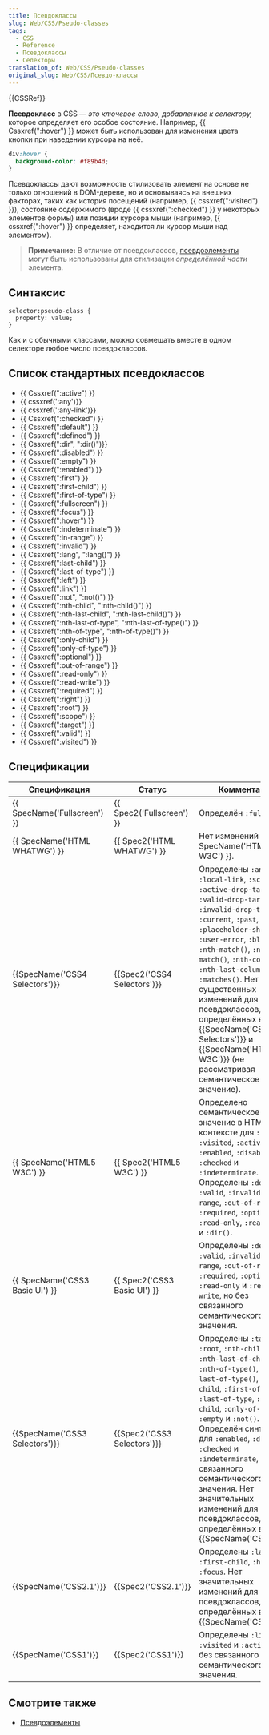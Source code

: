 ```yaml
---
title: Псевдоклассы
slug: Web/CSS/Pseudo-classes
tags:
  - CSS
  - Reference
  - Псевдоклассы
  - Селекторы
translation_of: Web/CSS/Pseudo-classes
original_slug: Web/CSS/Псевдо-классы
---
```


{{CSSRef}}

**Псевдокласс** в CSS — _это ключевое слово, добавленное к селектору,_ которое определяет его особое состояние. Например, {{ Cssxref(":hover") }} может быть использован для изменения цвета кнопки при наведении курсора на неё.

```css
div:hover {
  background-color: #f89b4d;
}
```

Псевдоклассы дают возможность стилизовать элемент на основе не только отношений в DOM-дереве, но и основываясь на внешних факторах, таких как история посещений (например, {{ cssxref(":visited") }}), состояние содержимого (вроде {{ cssxref(":checked") }} у некоторых элементов формы) или позиции курсора мыши (например, {{ cssxref(":hover") }} определяет, находится ли курсор мыши над элементом).

> **Примечание:** В отличие от псевдоклассов, [псевдоэлементы](/ru/docs/Web/CSS/pseudo-elements) могут быть использованы для стилизации _определённой части_ элемента.

## Синтаксис

```
selector:pseudo-class {
  property: value;
}
```

Как и с обычными классами, можно совмещать вместе в одном селекторе любое число псевдоклассов.

## Список стандартных псевдоклассов

- {{ Cssxref(":active") }}
- {{ cssxref(':any')}}
- {{ cssxref(':any-link')}}
- {{ Cssxref(":checked") }}
- {{ Cssxref(":default") }}
- {{ Cssxref(":defined") }}
- {{ Cssxref(":dir", ":dir()")}}
- {{ Cssxref(":disabled") }}
- {{ Cssxref(":empty") }}
- {{ Cssxref(":enabled") }}
- {{ Cssxref(":first") }}
- {{ Cssxref(":first-child") }}
- {{ Cssxref(":first-of-type") }}
- {{ Cssxref(":fullscreen") }}
- {{ Cssxref(":focus") }}
- {{ Cssxref(":hover") }}
- {{ Cssxref(":indeterminate") }}
- {{ Cssxref(":in-range") }}
- {{ Cssxref(":invalid") }}
- {{ Cssxref(":lang", ":lang()") }}
- {{ Cssxref(":last-child") }}
- {{ Cssxref(":last-of-type") }}
- {{ Cssxref(":left") }}
- {{ Cssxref(":link") }}
- {{ Cssxref(":not", ":not()") }}
- {{ Cssxref(":nth-child", ":nth-child()") }}
- {{ Cssxref(":nth-last-child", ":nth-last-child()") }}
- {{ Cssxref(":nth-last-of-type", ":nth-last-of-type()") }}
- {{ Cssxref(":nth-of-type", ":nth-of-type()") }}
- {{ Cssxref(":only-child") }}
- {{ Cssxref(":only-of-type") }}
- {{ Cssxref(":optional") }}
- {{ Cssxref(":out-of-range") }}
- {{ Cssxref(":read-only") }}
- {{ Cssxref(":read-write") }}
- {{ Cssxref(":required") }}
- {{ Cssxref(":right") }}
- {{ Cssxref(":root") }}
- {{ Cssxref(":scope") }}
- {{ Cssxref(":target") }}
- {{ Cssxref(":valid") }}
- {{ Cssxref(":visited") }}

## Спецификации

| Спецификация                    | Статус                       | Комментарий                                                                                                                                                                                                                                                                                                                                                                                                                                                       |
| ------------------------------- | ---------------------------- | ----------------------------------------------------------------------------------------------------------------------------------------------------------------------------------------------------------------------------------------------------------------------------------------------------------------------------------------------------------------------------------------------------------------------------------------------------------------- |
| {{ SpecName('Fullscreen') }}    | {{ Spec2('Fullscreen') }}    | Определён `:fullscreen`.                                                                                                                                                                                                                                                                                                                                                                                                                                          |
| {{ SpecName('HTML WHATWG') }}   | {{ Spec2('HTML WHATWG') }}   | Нет изменений от {{ SpecName('HTML5 W3C') }}.                                                                                                                                                                                                                                                                                                                                                                                                                     |
| {{SpecName('CSS4 Selectors')}}  | {{Spec2('CSS4 Selectors')}}  | Определены `:any-link`, `:local-link`, `:scope`, `:active-drop-target`, `:valid-drop-target`, `:invalid-drop-target`, `:current`, `:past`, `:future`, `:placeholder-shown`, `:user-error`, `:blank`, `:nth-match()`, `:nth-last-match()`, `:nth-column()`, `:nth-last-column()` и `:matches()`. Нет существенных изменений для псевдоклассов, определённых в {{SpecName('CSS3 Selectors')}} и {{SpecName('HTML5 W3C')}} (не рассматривая семантическое значение). |
| {{ SpecName('HTML5 W3C') }}     | {{ Spec2('HTML5 W3C') }}     | Определено семантическое значение в HTML контексте для `:link`, `:visited`, `:active`, `:enabled`, `:disabled`, `:checked` и `:indeterminate`. Определены `:default`, `:valid`, `:invalid`, `:in-range`, `:out-of-range`, `:required`, `:optional`, `:read-only`, `:read-write` и `:dir()`.                                                                                                                                                                       |
| {{ SpecName('CSS3 Basic UI') }} | {{ Spec2('CSS3 Basic UI') }} | Определены `:default`, `:valid`, `:invalid`, `:in-range`, `:out-of-range`, `:required`, `:optional`, `:read-only` и `:read-write`, но без связанного семантического значения.                                                                                                                                                                                                                                                                                     |
| {{SpecName('CSS3 Selectors')}}  | {{Spec2('CSS3 Selectors')}}  | Определены `:target`, `:root`, `:nth-child()`, `:nth-last-of-child()`, `:nth-of-type()`, `:nth-last-of-type()`, `:last-child`, `:first-of-type`, `:last-of-type`, `:only-child`, `:only-of-type`, `:empty` и `:not()`. Определён синтаксис для `:enabled`, `:disabled`, `:checked` и `:indeterminate`, но без связанного семантического значения. Нет значительных изменений для псевдоклассов, определённых в {{SpecName('CSS2.1')}}.                            |
| {{SpecName('CSS2.1')}}          | {{Spec2('CSS2.1')}}          | Определены `:lang()`, `:first-child`, `:hover` и `:focus`. Нет значительных изменений для псевдоклассов, определённых в {{SpecName('CSS1')}}.                                                                                                                                                                                                                                                                                                                     |
| {{SpecName('CSS1')}}            | {{Spec2('CSS1')}}            | Определены `:link`, `:visited` и `:active`, но без связанного семантического значения.                                                                                                                                                                                                                                                                                                                                                                            |

## Смотрите также

- [Псевдоэлементы](/ru/docs/Web/CSS/Pseudo-elements)
